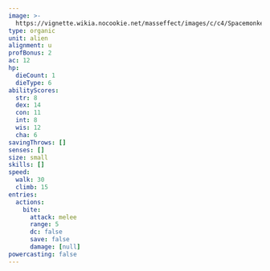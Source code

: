 ```yaml
---
image: >-
  https://vignette.wikia.nocookie.net/masseffect/images/c/c4/Spacemonkey.jpg/revision/latest/scale-to-width-down/200?cb=20080727175830
type: organic
unit: alien
alignment: u
profBonus: 2
ac: 12
hp:
  dieCount: 1
  dieType: 6
abilityScores:
  str: 8
  dex: 14
  con: 11
  int: 8
  wis: 12
  cha: 6
savingThrows: []
senses: []
size: small
skills: []
speed:
  walk: 30
  climb: 15
entries:
  actions:
    bite:
      attack: melee
      range: 5
      dc: false
      save: false
      damage: [null]
powercasting: false
---
```

